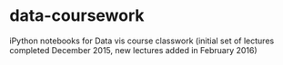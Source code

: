 # data-coursework
iPython notebooks for Data vis course classwork
(initial set of lectures completed December 2015, new lectures added in February 2016)
